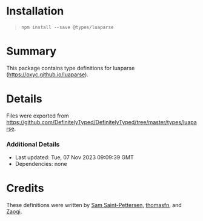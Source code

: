 # Installation
> `npm install --save @types/luaparse`

# Summary
This package contains type definitions for luaparse (https://oxyc.github.io/luaparse).

# Details
Files were exported from https://github.com/DefinitelyTyped/DefinitelyTyped/tree/master/types/luaparse.

### Additional Details
 * Last updated: Tue, 07 Nov 2023 09:09:39 GMT
 * Dependencies: none

# Credits
These definitions were written by [Sam Saint-Pettersen](https://github.com/stpettersens), [thomasfn](https://github.com/thomasfn), and [Zaoqi](https://github.com/zaoqi).
